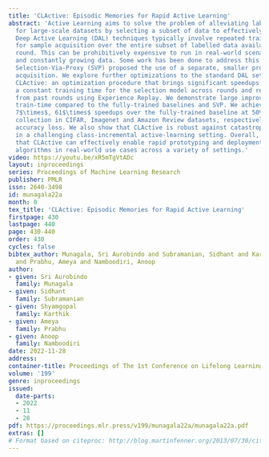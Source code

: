 ```yaml
---
title: 'CLActive: Episodic Memories for Rapid Active Learning'
abstract: 'Active Learning aims to solve the problem of alleviating labelling costs
  for large-scale datasets by selecting a subset of data to effectively train on.
  Deep Active Learning (DAL) techniques typically involve repeated training of a model
  for sample acquisition over the entire subset of labelled data available in each
  round. This can be prohibitively expensive to run in real-world scenarios with large
  and constantly growing data. Some work has been done to address this – notably,
  Selection-Via-Proxy (SVP) proposed the use of a separate, smaller proxy model for
  acquisition. We explore further optimizations to the standard DAL setup and propose
  CLActive: an optimization procedure that brings significant speedups which maintains
  a constant training time for the selection model across rounds and retains information
  from past rounds using Experience Replay. We demonstrate large improvements in total
  train-time compared to the fully-trained baselines and SVP. We achieve up to 89$\times$,
  7$\times$, 61$\times$ speedups over the fully-trained baseline at 50% of dataset
  collection in CIFAR, Imagenet and Amazon Review datasets, respectively, with little
  accuracy loss. We also show that CLActive is robust against catastrophic forgetting
  in a challenging class-incremental active-learning setting. Overall, we believe
  that CLActive can effectively enable rapid prototyping and deployment of deep AL
  algorithms in real-world use cases across a variety of settings.'
video: https://youtu.be/xR5mTgVtADc
layout: inproceedings
series: Proceedings of Machine Learning Research
publisher: PMLR
issn: 2640-3498
id: munagala22a
month: 0
tex_title: 'CLActive: Episodic Memories for Rapid Active Learning'
firstpage: 430
lastpage: 440
page: 430-440
order: 430
cycles: false
bibtex_author: Munagala, Sri Aurobindo and Subramanian, Sidhant and Karthik, Shyamgopal
  and Prabhu, Ameya and Namboodiri, Anoop
author:
- given: Sri Aurobindo
  family: Munagala
- given: Sidhant
  family: Subramanian
- given: Shyamgopal
  family: Karthik
- given: Ameya
  family: Prabhu
- given: Anoop
  family: Namboodiri
date: 2022-11-28
address:
container-title: Proceedings of The 1st Conference on Lifelong Learning Agents
volume: '199'
genre: inproceedings
issued:
  date-parts:
  - 2022
  - 11
  - 28
pdf: https://proceedings.mlr.press/v199/munagala22a/munagala22a.pdf
extras: []
# Format based on citeproc: http://blog.martinfenner.org/2013/07/30/citeproc-yaml-for-bibliographies/
---
```

